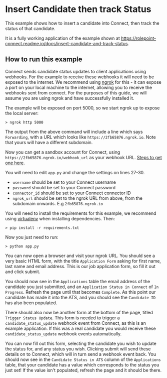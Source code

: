 # Insert Candidate then track Status

This example shows how to insert a candidate into Connect, then track the status of that candidate.

It is a fully working application of the example shown at https://rolepoint-connect.readme.io/docs/insert-candidate-and-track-status.

## How to run this example

Connect sends candidate status updates to client applications using webhooks. For the example to receive these webhooks it will need to be exposed to the internet. We recommend using [ngrok](https://ngrok.com) for this - it can expose a port on your local machine to the internet, allowing you to receive the webhooks sent from connect. For the purposes of this guide, we will assume you are using ngrok and have successfully installed it.

The example will be exposed on port 5000, so we start ngrok up to expose the local server:

    > ngrok http 5000

The output from the above command will include a line which says `Forwarding`, with a URL which looks like `https://2fb65876.ngrok.io`. Note that yours will have a different subdomain.

Now you can get a sandbox account for Connect, using `https://2fb65876.ngrok.io/webhook_url` as your webhook URL. [Steps to get one here](https://rolepoint-connect.readme.io/docs/sandbox-connector).

You will need to edit `app.py` and change the settings on lines 27-30.

- `username` should be set to your Connect username
- `password` should be set to your Connect password
- `connector_id` should be set to your Connect connector ID
- `ngrok_url` should be set to the ngrok URL from above, from the subdomain onwards. E.g `2fb65876.ngrok.io`

You will need to install the requirements for this example, we recommend using [virtualenv](http://virtualenv.readthedocs.org/en/latest/) when installing dependencies. Then:

    > pip install -r requirements.txt

Now you just need to run:

    > python app.py

You can now open a browser and visit your ngrok URL. You should see a very basic HTML form, with the title `Application Form` asking for first name, last name and email address. This is our job application form, so fill it out and click submit.

You should now see in the `Applications` table the email address of the candidate you just submitted, and an `Application Status in Connect` of `In Progress`. Refresh the page until that becomes `Complete`. As this point our candidate has made it into the ATS, and you should see the `Candidate ID` has also been populated.

There should also now be another form at the bottom of the page, titled `Trigger Status Update`. This form is needed to trigger a `candidate_status_update` webhook event from Connect, as this is an example application. If this was a real candidate you would receive these `candidate_status_update` webhook events automatically.

You can now fill out this form, selecting the candidate you wish to update the status for, and any status you wish. Clicking submit will send these details on to Connect, which will in turn send a webhook event back. You should now see in the `Candidate Status in ATS` column of the `Applications` table, that your candidate has a value which corresponds to the status you just set! If the value isn't populated, refresh the page and it should be there.

